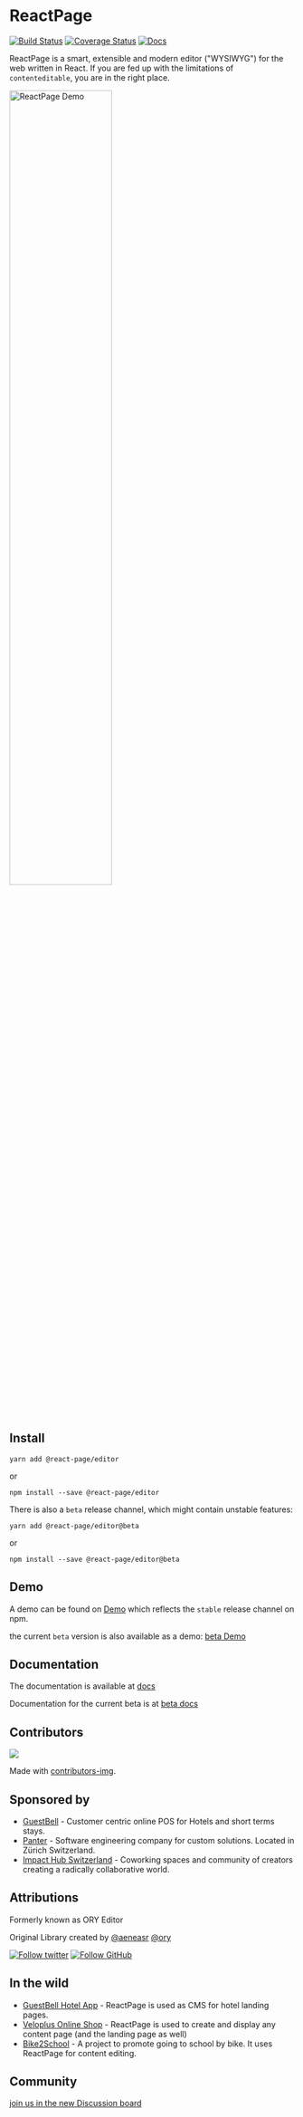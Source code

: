 # ReactPage

[![Build Status](https://travis-ci.org/react-page/react-page.svg)](https://travis-ci.org/react-page/react-page)
[![Coverage Status](https://coveralls.io/repos/github/ory-am/editor/badge.svg?branch=master)](https://coveralls.io/github/ory/editor?branch=master)
[![Docs](https://img.shields.io/badge/docs-guide-blue.svg)](https://react-page.github.io/docs)

ReactPage is a smart, extensible and modern editor ("WYSIWYG") for the web written in React. If you are fed up with the limitations of `contenteditable`, you are in the right place.

<img width="60%" alt="ReactPage Demo" src="/docs-images/quick-example.gif">

## Install

`yarn add @react-page/editor`

or

`npm install --save @react-page/editor`

There is also a `beta` release channel, which might contain unstable features:

`yarn add @react-page/editor@beta`

or

`npm install --save @react-page/editor@beta`

## Demo

A demo can be found on [Demo](https://react-page.github.io/) which reflects the `stable` release channel on npm.

the current `beta` version is also available as a demo: [beta Demo](https://react-page.github.io/beta)

## Documentation

The documentation is available at [docs](https://react-page.github.io/docs)

Documentation for the current beta is at [beta docs](https://react-page.github.io/beta/docs)

## Contributors

<a href="https://github.com/react-page/react-page/graphs/contributors">
  <img src="https://contrib.rocks/image?repo=react-page/react-page" />
</a>

Made with [contributors-img](https://contrib.rocks).

## Sponsored by

- [GuestBell](https://guestbell.com/) - Customer centric online POS for Hotels and short terms stays.
- [Panter](https://www.panter.ch/) - Software engineering company for custom solutions. Located in Zürich Switzerland.
- [Impact Hub Switzerland](https://www.impacthub.ch/) - Coworking spaces and community of creators creating a radically collaborative world.

## Attributions

Formerly known as ORY Editor

Original Library created by [@aeneasr](https://github.com/aeneasr) [@ory](https://github.com/ory)

[![Follow twitter](https://img.shields.io/badge/follow-twitter-00cc99.svg)](https://twitter.com/_aeneasr)
[![Follow GitHub](https://img.shields.io/badge/follow-github-00cc99.svg)](https://github.com/arekkas)

## In the wild

- [GuestBell Hotel App](https://guest.guestbell.com/demo-hotel/app/property) - ReactPage is used as CMS for hotel landing pages.
- [Veloplus Online Shop](https://www.veloplus.ch/) - ReactPage is used to create and display any content page (and the landing page as well)
- [Bike2School](https://www.bike2school.ch/) - A project to promote going to school by bike. It uses ReactPage for content editing.

## Community

[join us in the new Discussion board](https://github.com/react-page/react-page/discussions)

